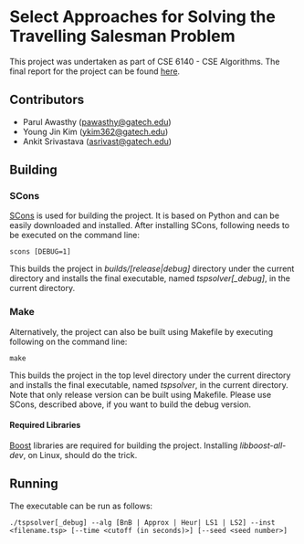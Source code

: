 # Select Approaches for Solving the Travelling Salesman Problem

This project was undertaken as part of CSE 6140 - CSE Algorithms. The final report for the project can be found [here](report.pdf).

## Contributors

* Parul Awasthy (<pawasthy@gatech.edu>)
* Young Jin Kim (<ykim362@gatech.edu>)
* Ankit Srivastava (<asrivast@gatech.edu>)

## Building

### SCons

[SCons](http://www.scons.org/) is used for building the project. It is based on Python
and can be easily downloaded and installed. After installing SCons, following needs to be
executed on the command line:
```
scons [DEBUG=1]
```
This builds the project in *builds/[release|debug]* directory under the current directory and installs the final executable,
named *tspsolver[_debug]*, in the current directory.

### Make

Alternatively, the project can also be built using Makefile by executing following on the command line:
```
make
```
This builds the project in the top level directory under the current directory and installs the final executable,
named *tspsolver*, in the current directory. Note that only release version can be built using Makefile. Please use SCons,
described above, if you want to build the debug version.

#### Required Libraries

[Boost](http://www.boost.org/) libraries are required for building the project.
Installing *libboost-all-dev*, on Linux, should do the trick.


## Running

The executable can be run as follows:
```
./tspsolver[_debug] --alg [BnB | Approx | Heur| LS1 | LS2] --inst <filename.tsp> [--time <cutoff (in seconds)>] [--seed <seed number>]
```
